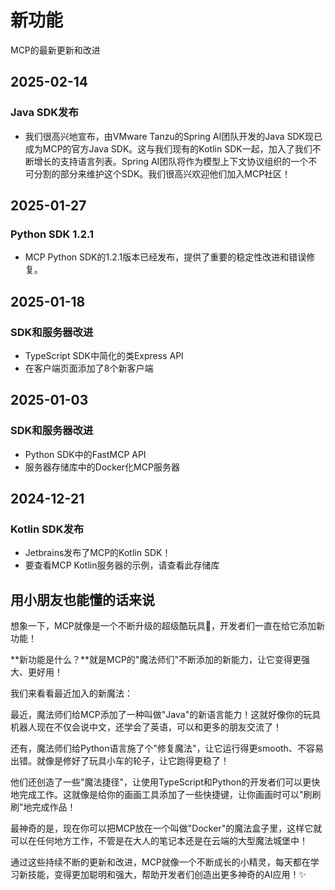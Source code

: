 # 新功能

MCP的最新更新和改进

## 2025-02-14

### Java SDK发布

* 我们很高兴地宣布，由VMware Tanzu的Spring AI团队开发的Java SDK现已成为MCP的官方Java SDK。这与我们现有的Kotlin SDK一起，加入了我们不断增长的支持语言列表。Spring AI团队将作为模型上下文协议组织的一个不可分割的部分来维护这个SDK。我们很高兴欢迎他们加入MCP社区！

## 2025-01-27

### Python SDK 1.2.1

* MCP Python SDK的1.2.1版本已经发布，提供了重要的稳定性改进和错误修复。

## 2025-01-18

### SDK和服务器改进

* TypeScript SDK中简化的类Express API
* 在客户端页面添加了8个新客户端

## 2025-01-03

### SDK和服务器改进

* Python SDK中的FastMCP API
* 服务器存储库中的Docker化MCP服务器

## 2024-12-21

### Kotlin SDK发布

* Jetbrains发布了MCP的Kotlin SDK！
* 要查看MCP Kotlin服务器的示例，请查看此存储库

## 用小朋友也能懂的话来说

想象一下，MCP就像是一个不断升级的超级酷玩具🚀，开发者们一直在给它添加新功能！

**新功能是什么？**就是MCP的"魔法师们"不断添加的新能力，让它变得更强大、更好用！

我们来看看最近加入的新魔法：

最近，魔法师们给MCP添加了一种叫做"Java"的新语言能力！这就好像你的玩具机器人现在不仅会说中文，还学会了英语，可以和更多的朋友交流了！

还有，魔法师们给Python语言施了个"修复魔法"，让它运行得更smooth、不容易出错。就像是修好了玩具小车的轮子，让它跑得更稳了！

他们还创造了一些"魔法捷径"，让使用TypeScript和Python的开发者们可以更快地完成工作。这就像是给你的画画工具添加了一些快捷键，让你画画时可以"刷刷刷"地完成作品！

最神奇的是，现在你可以把MCP放在一个叫做"Docker"的魔法盒子里，这样它就可以在任何地方工作，不管是在大人的笔记本还是在云端的大型魔法城堡中！

通过这些持续不断的更新和改进，MCP就像一个不断成长的小精灵，每天都在学习新技能，变得更加聪明和强大，帮助开发者们创造出更多神奇的AI应用！✨   